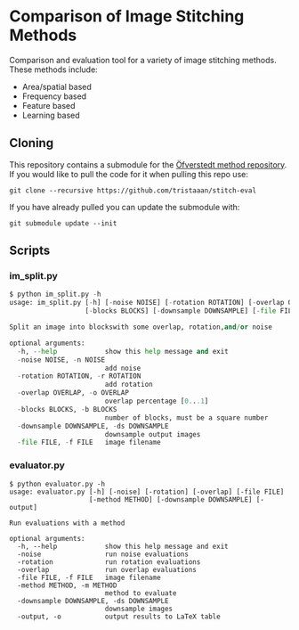 # Comparison of Image Stitching Methods

Comparison and evaluation tool for a variety of image stitching methods. These methods include:

- Area/spatial based
- Frequency based
- Feature based
- Learning based

## Cloning

This repository contains a submodule for the [Öfverstedt method repository](https://github.com/MIDA-group/py_alpha_amd_release). If you would like to pull the code for it when pulling this repo use:

```
git clone --recursive https://github.com/tristaaan/stitch-eval
```

If you have already pulled you can update the submodule with:

```
git submodule update --init
```

## Scripts

### im_split.py

```py
$ python im_split.py -h
usage: im_split.py [-h] [-noise NOISE] [-rotation ROTATION] [-overlap OVERLAP]
                   [-blocks BLOCKS] [-downsample DOWNSAMPLE] [-file FILE]

Split an image into blockswith some overlap, rotation,and/or noise

optional arguments:
  -h, --help            show this help message and exit
  -noise NOISE, -n NOISE
                        add noise
  -rotation ROTATION, -r ROTATION
                        add rotation
  -overlap OVERLAP, -o OVERLAP
                        overlap percentage [0...1]
  -blocks BLOCKS, -b BLOCKS
                        number of blocks, must be a square number
  -downsample DOWNSAMPLE, -ds DOWNSAMPLE
                        downsample output images
  -file FILE, -f FILE   image filename
```

### evaluator.py

```
$ python evaluator.py -h
usage: evaluator.py [-h] [-noise] [-rotation] [-overlap] [-file FILE]
                    [-method METHOD] [-downsample DOWNSAMPLE] [-output]

Run evaluations with a method

optional arguments:
  -h, --help            show this help message and exit
  -noise                run noise evaluations
  -rotation             run rotation evaluations
  -overlap              run overlap evaluations
  -file FILE, -f FILE   image filename
  -method METHOD, -m METHOD
                        method to evaluate
  -downsample DOWNSAMPLE, -ds DOWNSAMPLE
                        downsample images
  -output, -o           output results to LaTeX table
```